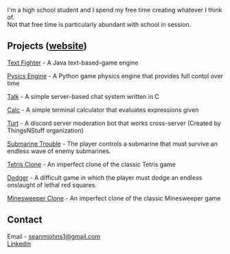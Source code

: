 I'm a high school student and I spend my free time creating whatever I think of.  
Not that free time is particularly abundant with school in session.

## Projects ([website](https://seanmjohns.github.io/))

[Text Fighter](https://github.com/seanmjohns/Text-Fighter) - A Java text-based-game engine

[Pysics Engine](https://github.com/seanmjohns/pysics) - A Python game physics engine that provides full contol over time

[Talk](https://github.com/seanmjohns/Talk) - A simple server-based chat system written in C

[Calc](https://github.com/seanmjohns/calc) - A simple terminal calculator that evaluates expressions given

[Turt](https://github.com/Things-N-Stuff/Turt) - A discord server moderation bot that works cross-server (Created by ThingsNStuff organization)

[Submarine Trouble](https://github.com/seanmjohns/Submarine-Trouble) - The player controls a submarine that must survive an endless wave of enemy submarines.

[Tetris Clone](https://github.com/seanmjohns/Tetris) - An imperfect clone of the classic Tetris game

[Dodger](https://github.com/seanmjohns/Dodger) - A difficult game in which the player must dodge an endless onslaught of lethal red squares.

[Minesweeper Clone](https://github.com/seanmjohns/Minesweeper) - An imperfect clone of the classic Minesweeper game 

## Contact

Email - seanmjohns1@gmail.com  
[Linkedin](https://www.linkedin.com/in/seanmjohns1/)
